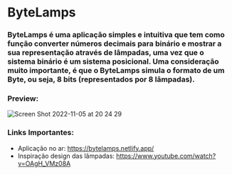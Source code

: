 # ByteLamps

### ByteLamps é uma aplicação simples e intuitiva que tem como função converter números decimais para binário e mostrar a sua representação através de lâmpadas, uma vez que o sistema binário é um sistema posicional. Uma consideração muito importante, é que o ByteLamps simula o formato de um Byte, ou seja, 8 bits (representados por 8 lâmpadas).

### Preview:

![Screen Shot 2022-11-05 at 20 24 29](https://user-images.githubusercontent.com/90735982/200147021-d804531f-ca1b-4d5c-ab4b-a079f54143b5.png)


### Links Importantes:

- Aplicação no ar: https://bytelamps.netlify.app/
- Inspiração design das lâmpadas: https://www.youtube.com/watch?v=OAgH_VMz08A
